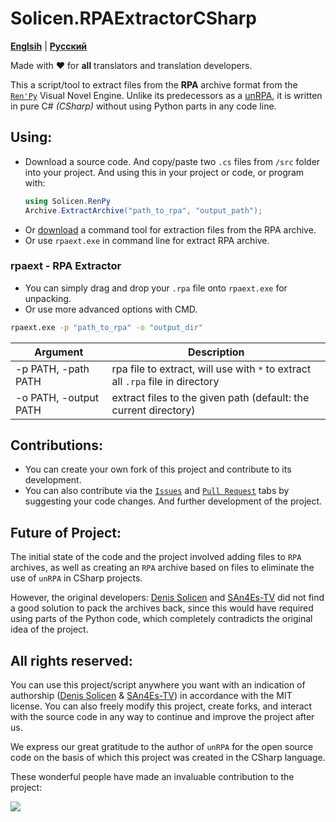 # Solicen.RPAExtractorCSharp

[**Englsih**](/README.md) | [**Русский**](./docs/ru/README.ru.md)

Made with ❤️ for **all** translators and translation developers.

This a script/tool to extract files from the **RPA** archive format from the [`Ren'Py`](https://www.renpy.org) Visual Novel Engine. Unlike its predecessors as a [unRPA](https://github.com/Lattyware/unrpa), it is written in pure C# *(CSharp)* without using Python parts in any code line.

## Using:
* Download a source code. And copy/paste two `.cs` files from `/src` folder into your project.
    And using this in your project or code, or program with:
    ```csharp
    using Solicen.RenPy
    Archive.ExtractArchive("path_to_rpa", "output_path");
    ```
* Or [download](https://github.com/SolicenTEAM/RPAExtractorCSharp/releases) a command tool for extraction files from the RPA archive.
* Or use `rpaext.exe` in command line for extract RPA archive.

### rpaext - RPA Extractor
* You can simply drag and drop your `.rpa` file onto `rpaext.exe` for unpacking. 
* Or use more advanced options with CMD.

```cmd
rpaext.exe -p "path_to_rpa" -o "output_dir" 
```
| Argument | Description |
|----------|-------------|
| -p PATH, -path PATH | rpa file to extract, will use with `*` to extract all `.rpa` file in directory
| -o PATH, -output PATH | extract files to the given path (default: the current directory)

## Contributions:
* You can create your own fork of this project and contribute to its development.
* You can also contribute via the [`Issues`](https://github.com/SolicenTEAM/RPAExtractorCSharp/issues) and [`Pull Request`](https://github.com/SolicenTEAM/RPAExtractorCSharp/pulls) tabs by suggesting your code changes. And further development of the project. 

## Future of Project:
The initial state of the code and the project involved adding files to `RPA` archives, as well as creating an `RPA` archive based on files to eliminate the use of `unRPA` in CSharp projects. 

However, the original developers: [Denis Solicen](https://github.com/DenisSolicen) and [SAn4Es-TV](https://github.com/SAn4Es-TV) did not find a good solution to pack the archives back, since this would have required using parts of the Python code, which completely contradicts the original idea of the project.


## All rights reserved:
You can use this project/script anywhere you want with an indication of authorship ([Denis Solicen](https://github.com/DenisSolicen) & [SAn4Es-TV](https://github.com/SAn4Es-TV)) in accordance with the MIT license. You can also freely modify this project, create forks, and interact with the source code in any way to continue and improve the project after us.

We express our great gratitude to the author of `unRPA` for the open source code on the basis of which this project was created in the CSharp language.

These wonderful people have made an invaluable contribution to the project:

<a href="https://github.com/SolicenTEAM/RPAExtractorCSharp/graphs/contributors">
  <img src="https://contrib.rocks/image?repo=SolicenTEAM/RPAExtractorCSharp" />
</a>
